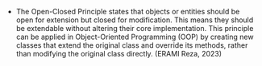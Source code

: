 * The Open-Closed Principle states that objects or entities should be open for extension but closed for modification. 
This means they should be extendable without altering their core implementation. 
This principle can be applied in Object-Oriented Programming (OOP) by creating new classes that extend the original class and override its methods, 
rather than modifying the original class directly. (ERAMI Reza, 2023)
